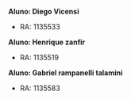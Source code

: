 **Aluno: Diego Vicensi**

  - RA: 1135533

**Aluno: Henrique zanfir**

  - RA: 1135519

**Aluno: Gabriel rampanelli talamini**

  - RA: 1135583
